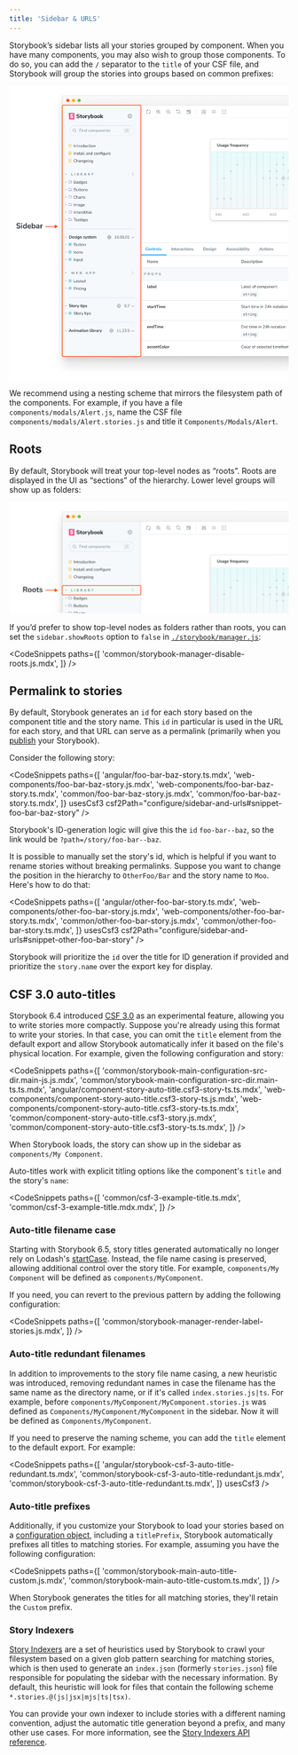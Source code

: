 ```yaml
---
title: 'Sidebar & URLS'
---
```


<YouTubeCallout id="zrdcCSTGo4A" title="How to Configure the Sidebar" />

Storybook’s sidebar lists all your stories grouped by component. When you have many components, you may also wish to group those components. To do so, you can add the `/` separator to the `title` of your CSF file, and Storybook will group the stories into groups based on common prefixes:

![Storybook sidebar anatomy](./sidebar-anatomy.png)

We recommend using a nesting scheme that mirrors the filesystem path of the components. For example, if you have a file `components/modals/Alert.js`, name the CSF file `components/modals/Alert.stories.js` and title it `Components/Modals/Alert`.

## Roots

By default, Storybook will treat your top-level nodes as “roots”. Roots are displayed in the UI as “sections” of the hierarchy. Lower level groups will show up as folders:

![Storybook sidebar story roots](./sidebar-roots.png)

If you’d prefer to show top-level nodes as folders rather than roots, you can set the `sidebar.showRoots` option to `false` in [`./storybook/manager.js`](./overview.md#configure-story-rendering):

<!-- prettier-ignore-start -->

<CodeSnippets
  paths={[
    'common/storybook-manager-disable-roots.js.mdx',
  ]}
/>

<!-- prettier-ignore-end -->

## Permalink to stories

By default, Storybook generates an `id` for each story based on the component title and the story name. This `id` in particular is used in the URL for each story, and that URL can serve as a permalink (primarily when you [publish](../sharing/publish-storybook.md) your Storybook).

Consider the following story:

<!-- prettier-ignore-start -->

<CodeSnippets
  paths={[
    'angular/foo-bar-baz-story.ts.mdx',
    'web-components/foo-bar-baz-story.js.mdx',
    'web-components/foo-bar-baz-story.ts.mdx',
    'common/foo-bar-baz-story.js.mdx',
    'common/foo-bar-baz-story.ts.mdx',
  ]}
  usesCsf3
  csf2Path="configure/sidebar-and-urls#snippet-foo-bar-baz-story"
/>

<!-- prettier-ignore-end -->

Storybook's ID-generation logic will give this the `id` `foo-bar--baz`, so the link would be `?path=/story/foo-bar--baz`.

It is possible to manually set the story's id, which is helpful if you want to rename stories without breaking permalinks. Suppose you want to change the position in the hierarchy to `OtherFoo/Bar` and the story name to `Moo`. Here's how to do that:

<!-- prettier-ignore-start -->

<CodeSnippets
  paths={[
    'angular/other-foo-bar-story.ts.mdx',
    'web-components/other-foo-bar-story.js.mdx',
    'web-components/other-foo-bar-story.ts.mdx',
    'common/other-foo-bar-story.js.mdx',
    'common/other-foo-bar-story.ts.mdx',
  ]}
  usesCsf3
  csf2Path="configure/sidebar-and-urls#snippet-other-foo-bar-story"
/>

<!-- prettier-ignore-end -->

Storybook will prioritize the `id` over the title for ID generation if provided and prioritize the `story.name` over the export key for display.

## CSF 3.0 auto-titles

Storybook 6.4 introduced [CSF 3.0](https://storybook.js.org/blog/component-story-format-3-0/) as an experimental feature, allowing you to write stories more compactly. Suppose you're already using this format to write your stories. In that case, you can omit the `title` element from the default export and allow Storybook automatically infer it based on the file's physical location. For example, given the following configuration and story:

<!-- prettier-ignore-start -->

<CodeSnippets
  paths={[
    'common/storybook-main-configuration-src-dir.main-js.js.mdx',
    'common/storybook-main-configuration-src-dir.main-ts.ts.mdx',
    'angular/component-story-auto-title.csf3-story-ts.ts.mdx',
    'web-components/component-story-auto-title.csf3-story-ts.js.mdx',
    'web-components/component-story-auto-title.csf3-story-ts.ts.mdx',
    'common/component-story-auto-title.csf3-story.js.mdx',
    'common/component-story-auto-title.csf3-story-ts.ts.mdx',
  ]}
/>

<!-- prettier-ignore-end -->

When Storybook loads, the story can show up in the sidebar as `components/My Component`.

Auto-titles work with explicit titling options like the component's `title` and the story's `name`:

<!-- prettier-ignore-start -->

<CodeSnippets
  paths={[
    'common/csf-3-example-title.ts.mdx',
    'common/csf-3-example-title.mdx.mdx',
  ]}
/>

<!-- prettier-ignore-end -->

### Auto-title filename case

Starting with Storybook 6.5, story titles generated automatically no longer rely on Lodash's [startCase](https://lodash.com/docs/#startCase).
Instead, the file name casing is preserved, allowing additional control over the story title. For example, `components/My Component` will be defined as `components/MyComponent`.

If you need, you can revert to the previous pattern by adding the following configuration:

<!-- prettier-ignore-start -->

<CodeSnippets
  paths={[
    'common/storybook-manager-render-label-stories.js.mdx',
  ]}
/>

<!-- prettier-ignore-end -->

### Auto-title redundant filenames

In addition to improvements to the story file name casing, a new heuristic was introduced, removing redundant names in case the filename has the same name as the directory name, or if it's called `index.stories.js|ts`. For example, before `components/MyComponent/MyComponent.stories.js` was defined as `Components/MyComponent/MyComponent` in the sidebar. Now it will be defined as `Components/MyComponent`.

If you need to preserve the naming scheme, you can add the `title` element to the default export. For example:

<!-- prettier-ignore-start -->

<CodeSnippets
  paths={[
    'angular/storybook-csf-3-auto-title-redundant.ts.mdx',
    'common/storybook-csf-3-auto-title-redundant.js.mdx',
    'common/storybook-csf-3-auto-title-redundant.ts.mdx',
  ]}
  usesCsf3
/>

<!-- prettier-ignore-end -->

### Auto-title prefixes

Additionally, if you customize your Storybook to load your stories based on a [configuration object](./overview.md#with-a-configuration-object), including a `titlePrefix`, Storybook automatically prefixes all titles to matching stories. For example, assuming you have the following configuration:

<!-- prettier-ignore-start -->

<CodeSnippets
  paths={[
    'common/storybook-main-auto-title-custom.js.mdx',
    'common/storybook-main-auto-title-custom.ts.mdx',
  ]}
/>

<!-- prettier-ignore-end -->

When Storybook generates the titles for all matching stories, they'll retain the `Custom` prefix.

### Story Indexers

[Story Indexers](./main-config-indexers.md) are a set of heuristics used by Storybook to crawl your filesystem based on a given glob pattern searching for matching stories, which is then used to generate an `index.json` (formerly `stories.json`) file responsible for populating the sidebar with the necessary information. By default, this heuristic will look for files that contain the following scheme `*.stories.@(js|jsx|mjs|ts|tsx)`.

You can provide your own indexer to include stories with a different naming convention, adjust the automatic title generation beyond a prefix, and many other use cases. For more information, see the [Story Indexers API reference](./main-config-indexers.md).
